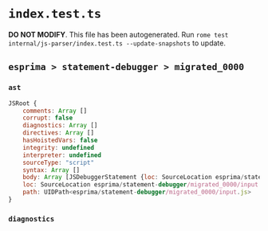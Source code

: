 # `index.test.ts`

**DO NOT MODIFY**. This file has been autogenerated. Run `rome test internal/js-parser/index.test.ts --update-snapshots` to update.

## `esprima > statement-debugger > migrated_0000`

### `ast`

```javascript
JSRoot {
	comments: Array []
	corrupt: false
	diagnostics: Array []
	directives: Array []
	hasHoistedVars: false
	integrity: undefined
	interpreter: undefined
	sourceType: "script"
	syntax: Array []
	body: Array [JSDebuggerStatement {loc: SourceLocation esprima/statement-debugger/migrated_0000/input.js 1:0-1:9}]
	loc: SourceLocation esprima/statement-debugger/migrated_0000/input.js 1:0-2:0
	path: UIDPath<esprima/statement-debugger/migrated_0000/input.js>
}
```

### `diagnostics`

```

```
